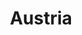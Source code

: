 ---
title: Austria
indice: 0.3958975479937651
years:
- year: '1976'
  indice: 0.280124496869204
- year: '1977'
  indice: 0.28814625261629556
- year: '1978'
  indice: 0.2909560706158516
- year: '1979'
  indice: 0.2929208876577226
- year: '1980'
  indice: 0.29514574669338917
- year: '1981'
  indice: 0.30222616354133053
- year: '1982'
  indice: 0.31053212954967047
- year: '1983'
  indice: 0.3151482829648877
- year: '1984'
  indice: 0.3231087613022677
- year: '1985'
  indice: 0.3240369316772709
- year: '1986'
  indice: 0.3255450572983479
- year: '1987'
  indice: 0.330243115730608
- year: '1988'
  indice: 0.3314615064152377
- year: '1989'
  indice: 0.3339471928201933
- year: '1990'
  indice: 0.3322780629736327
- year: '1991'
  indice: 0.33453556857377714
- year: '1992'
  indice: 0.3414031843763246
- year: '1993'
  indice: 0.3517259895605537
- year: '1994'
  indice: 0.35186458663242626
- year: '1995'
  indice: 0.35313989048686606
- year: '1996'
  indice: 0.355064431300286
- year: '1997'
  indice: 0.3554943872734087
- year: '1998'
  indice: 0.3566538832070668
- year: '1999'
  indice: 0.3568664297062406
- year: '2000'
  indice: 0.35793925266518495
- year: '2001'
  indice: 0.35962712305065725
- year: '2002'
  indice: 0.3648882501559624
- year: '2003'
  indice: 0.3664142912249018
- year: '2004'
  indice: 0.3676529649188501
- year: '2005'
  indice: 0.37039765792105467
- year: '2006'
  indice: 0.36955478005497316
- year: '2007'
  indice: 0.3675377528711633
- year: '2008'
  indice: 0.37171091022390235
- year: '2009'
  indice: 0.3777477015826792
- year: '2010'
  indice: 0.3773453946352544
- year: '2011'
  indice: 0.37783295434379127
- year: '2012'
  indice: 0.3771661277475206
- year: '2013'
  indice: 0.38156191634516384
- year: '2014'
  indice: 0.38222513556089943
- year: '2015'
  indice: 0.3834932266106723
- year: '2016'
  indice: 0.3822865254845183
- year: '2017'
  indice: 0.3845377909163825
- year: '2018'
  indice: 0.3846080254852128
- year: '2019'
  indice: 0.388480812544353
- year: '2020'
  indice: 0.3958975479937651
---